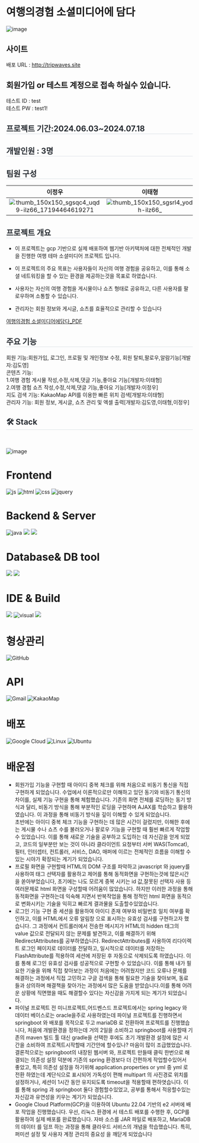 # 여행의경험 소셜미디어에 담다
![image](https://github.com/user-attachments/assets/9045cb07-2336-46e0-a199-c24e0c04142a)



## 사이트
배포 URL : http://tripwaves.site
## 회원가입 or 테스트 계정으로 접속 하실수 있습니다.
테스트 ID : test <br>
테스트 PW : test1!
  <div style="text-align: left;"> 
     <h2 style="border-bottom: 1px solid #d8dee4; color: #282d33;"> 프로젝트 기간:2024.06.03~2024.07.18</h2>  
     <h2 style="border-bottom: 1px solid #d8dee4; color: #282d33;"> 개발인원 : 3명</h2>  
    <h2 style="border-bottom: 1px solid #d8dee4; color: #282d33;"> 팀원 구성</h2>
   
<div>
    
| **이정우** | **이태형** | **김도영** |
| :------: |  :------: | :------: |
| ![thumb_150x150_sgsqc4_uqd9-ilz66_17194464619271](https://github.com/user-attachments/assets/229964de-031f-461d-b270-1efb73333195)|![thumb_150x150_sgsrl4_yodh-ilz66_](https://github.com/user-attachments/assets/c50c3825-55ef-4b82-991d-6e5fb7a52847) |![thumb_150x150_sgsrbt_5zx9-ilz66_2024071600024](https://github.com/user-attachments/assets/c19e442c-d703-40ba-aa91-129ad521e5d6) |
</div>
   
  <h2 style="border-bottom: 1px solid #d8dee4; color: #282d33;"> 프로젝트 개요 </h2>  

- 이 프로젝트는 gcp 기반으로 실제 배포하여 웹기반 아키택처에 대한 전체적인 개발을 진행한 여행 테마 소셜미디어 프로젝트 입니다.
- 이 프로젝트의 주요 목표는 사용자들이 자신의 여행 경험을 공유하고, 이를 통해 소셜 네트워킹을 할 수 있는 환경을 제공하는것을 목표로 하였습니다.
- 사용자는 자신의 여행 경험을 게시물이나 쇼츠 형태로 공유하고, 다른 사용자를 팔로우하며 소통할 수 있습니다. 
- 관리자는 회원 정보와 게시글, 쇼츠를 효율적으로 관리할 수 있습니다</li></li></div> 
  
  [여행의경험 소셜미디어에담다_PDF](https://github.com/doyoungking/TripSNS_project/blob/DEV/%EC%97%AC%ED%96%89%EC%9D%98%20%EA%B2%BD%ED%97%98%20%EC%86%8C%EC%85%9C%EB%AF%B8%EB%94%94%EC%96%B4%EC%97%90%EB%8B%B4%EB%8B%A4.pdf)

  
 <h2 style="border-bottom: 1px solid #d8dee4; color: #282d33;"> 주요 기능</h2>  
회원 기능:회원가입, 로그인, 프로필 및 개인정보 수정, 회원 탈퇴,팔로우,알람기능[개발자:김도영]<br>
콘텐츠 기능:<br>
1.여행 경험 게시물 작성,수정,삭제,댓글 기능,좋아요 기능[개발자:이태형]<br>
2.여행 경험 쇼츠 작성,수정,삭제,댓글 기능,좋아요 기능[개발자:이정우]<br>
지도 검색 기능: KakaoMap API를 이용한 빠른 위치 검색[개발자:이태형]<br>
관리자 기능: 회원 정보, 게시글, 쇼츠 관리 및 엑셀 출력[개발자:김도영,이태형,이정우]
  
  <div style="text-align: left;">
    <h2 style="border-bottom: 1px solid #d8dee4; color: #282d33;"> 🛠️ Stack </h2> <br> 
  
  ![image](https://github.com/user-attachments/assets/637deffb-6508-4fc3-8848-908da0ce3576)

  </div>


# Frontend
![js](https://img.shields.io/badge/JavaScript-F7DF1E?style=for-the-badge&logo=JavaScript&logoColor=white)
![html](https://img.shields.io/badge/HTML5-E34F26?style=for-the-badge&logo=html5&logoColor=white)
![css](https://img.shields.io/badge/CSS3-1572B6?style=for-the-badge&logo=css3&logoColor=white)
![jquery](https://img.shields.io/badge/jQuery-0769AD?style=for-the-badge&logo=jquery&logoColor=white)
# Backend & Server     
![java](https://img.shields.io/badge/Java-ED8B00?style=for-the-badge&logo=openjdk&logoColor=white)
<img src="https://img.shields.io/badge/springboot-6DB33F?style=for-the-badge&logo=springboot&logoColor=white">
<img src="https://img.shields.io/badge/apache tomcat-F8DC75?style=for-the-badge&logo=apachetomcat&logoColor=white">
 # Database& DB tool            
<img src="https://img.shields.io/badge/mariaDB-003545?style=for-the-badge&logo=mariaDB&logoColor=white"> <img src="https://img.shields.io/badge/dbeaver-382923?style=for-the-badge&logo=dbeaver&logoColor=white">
# IDE & Build  
<img src="https://img.shields.io/badge/intellij IDEA-000000?style=for-the-badge&logo=intellij IDEA&logoColor=white"> ![visual](https://img.shields.io/badge/Visual_Studio_Code-0078D4?style=for-the-badge&logo=visual%20studio%20code&logoColor=white)
<img src="https://img.shields.io/badge/gradle-02303A?style=for-the-badge&logo=gradle&logoColor=white">
# 형상관리 
![GitHub](https://img.shields.io/badge/github-%23121011.svg?style=for-the-badge&logo=github&logoColor=white)
# API
![Gmail](https://img.shields.io/badge/Gmail-D14836?style=for-the-badge&logo=gmail&logoColor=white)
![KakaoMap](https://img.shields.io/badge/kakao_Map-ffcd00.svg?style=for-the-badge&logo=kakaomap&logoColor=000000)
# 배포
![Google Cloud](https://img.shields.io/badge/Google_Cloud_Platform-%234285F4.svg?style=for-the-badge&logo=google-cloud-platform&logoColor=white)
![Linux](https://img.shields.io/badge/Linux-FCC624?style=for-the-badge&logo=linux&logoColor=black)
![Ubuntu](https://img.shields.io/badge/Ubuntu-E95420?style=for-the-badge&logo=ubuntu&logoColor=white)

# 배운점
 + 회원가입 기능을 구현할 때 아이디 중복 체크를 위해 처음으로 비동기 통신을 직접 구현하게 되었습니다. 수업에서 이론적으로만 이해하고 있던 동기와 비동기 통신의 차이를, 실제 기능 구현을 통해 체험했습니다. 기존의 화면 전체를 로딩하는 동기 방식과 달리, 비동기 방식을 통해 부분적인 로딩을 구현하며 AJAX를 학습하고 활용하였습니다. 이 과정을 통해 비동기 방식을 깊이 이해할 수 있게 되었습니다.<br>
초반에는 아이디 중복 체크 기능을 구현하는 데 많은 시간이 걸렸지만, 이해한 후에는 게시물 수나 쇼츠 수를 불러오거나 팔로우 기능을 구현할 때 훨씬 빠르게 작업할 수 있었습니다. 이를 통해 새로운 기술을 공부하고 도입하는 데 자신감을 얻게 되었고, 코드의 일부분만 보는 것이 아니라 클라이언트 요청부터 서버 WAS(Tomcat), 필터, 인터셉터, 컨트롤러, 서비스, DAO, 매퍼에 이르는 전체적인 흐름을 이해할 수 있는 시야가 확장되는 계기가 되었습니다.
 + 프로필 화면을 구현할때 HTML의 DOM 구조를 파악하고 javascript 와 jquery를 사용하여 태그 선택자를 활용하고 제어를 통해 동적화면을 구현하는것에 많은시간을 쏟아부었습니다, 초기에는 나도 모르게 중복 시키는 id 값,잘못된 선택자 사용 등 여러문제로 html 화면을 구성할때 어려움이 많았습니다. 하지만 이러한 과정을 통해 동적화면을 구현하는데 익숙해 지면서 반복작업을 통해 정적인 html 화면을 동적으로 변화시키는 기술을 익히고 빠르게 결과물을 도출할수있었습니다.
 + 로그인 기능 구현 중 세션을 활용하여 아이디 존재 여부와 비밀번호 일치 여부를 확인하고, 이를 HTML에서 오류 알림창 으로 표시하는 유효성 검사를 구현하고자 했습니다. 그 과정에서 컨트롤러에서 전송한 메시지가 HTML의 hidden 태그의 value 값으로 전달되지 않는 문제를 발견하고, 이를 해결하기 위해 RedirectAttributes를 공부하였습니다. RedirectAttributes를 사용하여 리다이렉트 로그인 페이지로 데이터를 전달하고, 일시적으로 데이터를 저장하는 FlashAttribute를 적용하여 세션에 저장된 후 자동으로 삭제되도록 하였습니다. 이를 통해 로그인 유효성 검사를 성공적으로 구현할 수 있었습니다. 이를 통해 내가 필요한 기술을 위해 직접 찾아보는 과정이 처음에는 어려웠지만 코드 오류나 문제를 해결하는 과정에서 직접 고민하고 구글 검색을 통해 필요한 기술을 찾아보며, 동료들과 상의하며 해결책을 찾아가는 과정에서 많은 도움을 받았습니다.이를 통해 어려운 상황에 직면했을 때도 해결할수 있다는 자신감을 가지게 되는 계기가 되었습니다.
 +  파이널 프로젝트 전 미니프로젝트,어드벤스드 프로젝트에서는 spring legacy 와 데이터 베이스로는 oracle을주로 사용하였는데 파이널 프로젝트를 진행하면서 springboot 와 배포를 목적으로 두고 mariaDB 로 전환하여 프로젝트를 진행했습니다, 처음에 개발환경을 정하는데 거의 2일을 소비하고 springboot를 사용할때 기존의 maven 빌드 툴 대신 gradle을 선택한 후에도 초기 개발환경 설정에 많은 시간을 소비하여 프로젝트시작할때 기간안에 할수있나? 마음이 많이 조급했었습니다. 결론적으로는 springboot의 내장된 웹서버 와, 프로젝트 만들때 클릭 한번으로 해결되는 의존성 설정 덕분에 기존의 spring 환경보다 더 간편하게 작업할수있어서 좋았고, 특히 의존성 설정을 하기위해 application.properties or yml 중 yml 로 전환 하였는데 계단식으로 표시되어 가독성이 편해 multipart 의 사진경로 위치를 설정하거나, 세션이 1시간 동안 유지되도록 timeout을 적용할때 편하엿습니다. 이를 통해 spring 과 springboot 둘다 경험할수있었고, 공부를 통해서 적응할수있는 자신감과 유연성을 키우는 계기가 되었습니다.
 + Google Cloud Platform(GCP)을 이용하여 Ubuntu 22.04 기반의 e2 서버에 배포 작업을 진행했습니다. 우선, 리눅스 환경에
서 테스트 배포를 수행한 후, GCP를 활용하여 실제 배포를 완료했습니다. 자바 소스를 JAR 파일로 배포하고, MariaDB의 데이터
를 덤프 하는 과정을 통해 클라우드 서비스의 개념을 학습했습니다.
특히, 퍼미션 설정 및 사용자 계정 관리의 중요성 을 깨닫게 되었습니다

    

